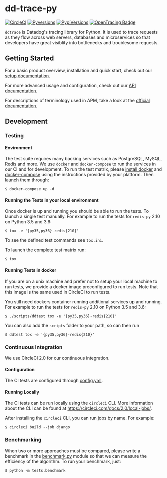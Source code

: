 # dd-trace-py

[![CircleCI](https://circleci.com/gh/DataDog/dd-trace-py/tree/master.svg?style=svg)](https://circleci.com/gh/DataDog/dd-trace-py/tree/master)
[![Pyversions](https://img.shields.io/pypi/pyversions/ddtrace.svg?style=flat)](https://pypi.org/project/ddtrace/)
[![PypiVersions](https://img.shields.io/pypi/v/ddtrace.svg)](https://pypi.org/project/ddtrace/)
[![OpenTracing Badge](https://img.shields.io/badge/OpenTracing-enabled-blue.svg)](http://pypi.datadoghq.com/trace/docs/installation_quickstart.html#opentracing)

`ddtrace` is Datadog's tracing library for Python.  It is used to trace requests
as they flow across web servers, databases and microservices so that developers
have great visiblity into bottlenecks and troublesome requests.

## Getting Started

For a basic product overview, installation and quick start, check out our
[setup documentation][setup docs].

For more advanced usage and configuration, check out our [API
documentation][pypi docs].

For descriptions of terminology used in APM, take a look at the [official
documentation][visualization docs].

[setup docs]: https://docs.datadoghq.com/tracing/setup/python/
[pypi docs]: http://pypi.datadoghq.com/trace/docs/
[visualization docs]: https://docs.datadoghq.com/tracing/visualization/


## Development


### Testing


#### Environment

The test suite requires many backing services such as PostgreSQL, MySQL, Redis
and more. We use ``docker`` and ``docker-compose`` to run the services in our CI
and for development. To run the test matrix, please [install docker][docker] and
[docker-compose][docker-compose] using the instructions provided by your platform. Then
launch them through:

    $ docker-compose up -d


[docker]: https://www.docker.com/products/docker
[docker-compose]: https://www.docker.com/products/docker-compose


#### Running the Tests in your local environment

Once docker is up and running you should be able to run the tests. To launch a
single test manually. For example to run the tests for `redis-py` 2.10 on Python
3.5 and 3.6:

    $ tox -e '{py35,py36}-redis{210}'

To see the defined test commands see `tox.ini`.

To launch the complete test matrix run:

    $ tox


#### Running Tests in docker

If you are on a unix machine and prefer not to setup your local machine to run tests, we provide a docker image
preconfigured to run tests. Note that this image is the same used in CircleCI to run tests.

You still need dockers container running additional services up and running. For example to run the tests
for `redis-py` 2.10 on Python 3.5 and 3.6:

    $ ./scripts/ddtest tox -e '{py35,py36}-redis{210}'

You can also add the `scripts` folder to your path, so can then run

    $ ddtest tox -e '{py35,py36}-redis{210}'


### Continuous Integration

We use CircleCI 2.0 for our continuous integration.


#### Configuration

The CI tests are configured through [config.yml](.circleci/config.yml).


#### Running Locally

The CI tests can be run locally using the `circleci` CLI. More information about
the CLI can be found at https://circleci.com/docs/2.0/local-jobs/.

After installing the `circleci` CLI, you can run jobs by name. For example:

    $ circleci build --job django


### Benchmarking

When two or more approaches must be compared, please write a benchmark in the
[benchmark.py](tests/benchmark.py) module so that we can measure the efficiency
of the algorithm. To run your benchmark, just:

    $ python -m tests.benchmark

